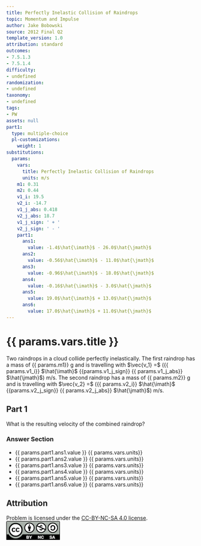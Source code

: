 ```yaml
---
title: Perfectly Inelastic Collision of Raindrops
topic: Momentum and Impulse
author: Jake Bobowski
source: 2012 Final Q2
template_version: 1.0
attribution: standard
outcomes:
- 7.5.1.3
- 7.5.1.4
difficulty:
- undefined
randomization:
- undefined
taxonomy:
- undefined
tags:
- PW
assets: null
part1:
  type: multiple-choice
  pl-customizations:
    weight: 1
substitutions:
  params:
    vars:
      title: Perfectly Inelastic Collision of Raindrops
      units: m/s
    m1: 0.31
    m2: 0.44
    v1_i: 19.5
    v2_i: -14.7
    v1_j_abs: 0.418
    v2_j_abs: 18.7
    v1_j_sign: ' + '
    v2_j_sign: ' - '
    part1:
      ans1:
        value: -1.4$\hat{\imath}$ - 26.0$\hat{\jmath}$
      ans2:
        value: -0.56$\hat{\imath}$ - 11.0$\hat{\jmath}$
      ans3:
        value: -0.96$\hat{\imath}$ - 18.0$\hat{\jmath}$
      ans4:
        value: -0.16$\hat{\imath}$ - 3.0$\hat{\jmath}$
      ans5:
        value: 19.0$\hat{\imath}$ + 13.0$\hat{\jmath}$
      ans6:
        value: 17.0$\hat{\imath}$ + 11.0$\hat{\jmath}$
---
```

# {{ params.vars.title }}
Two raindrops in a cloud collide perfectly inelastically. The first raindrop has a mass of {{ params.m1}} g and is travelling with $\vec{v_1} =$ ({{ params.v1_i}} $\hat{\imath}$ {{params.v1_j_sign}} {{ params.v1_j_abs}} $\hat{\jmath}$) m/s.
The second raindrop has a mass of {{ params.m2}} g and is travelling with $\vec{v_2} =$ ({{ params.v2_i}} $\hat{\imath}$ {{params.v2_j_sign}} {{ params.v2_j_abs}} $\hat{\jmath}$) m/s.

## Part 1

What is the resulting velocity of the combined raindrop?

### Answer Section

- {{ params.part1.ans1.value }} {{ params.vars.units}}
- {{ params.part1.ans2.value }} {{ params.vars.units}}
- {{ params.part1.ans3.value }} {{ params.vars.units}}
- {{ params.part1.ans4.value }} {{ params.vars.units}}
- {{ params.part1.ans5.value }} {{ params.vars.units}}
- {{ params.part1.ans6.value }} {{ params.vars.units}}

## Attribution

Problem is licensed under the [CC-BY-NC-SA 4.0 license](https://creativecommons.org/licenses/by-nc-sa/4.0/).<br> ![The Creative Commons 4.0 license requiring attribution-BY, non-commercial-NC, and share-alike-SA license.](https://raw.githubusercontent.com/firasm/bits/master/by-nc-sa.png)